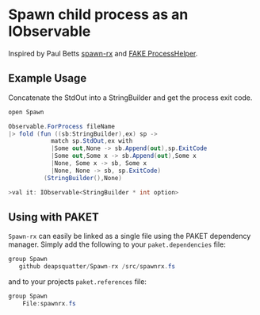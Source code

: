 # Spawn child process as an IObservable
Inspired by Paul Betts [spawn-rx](https://github.com/paulcbetts/spawn-rx) and [FAKE ProcessHelper](https://github.com/fsharp/FAKE/blob/master/src/app/FakeLib/ProcessHelper.fs).
## Example Usage
Concatenate the StdOut into a StringBuilder and get the process exit code.
```csharp
open Spawn

Observable.ForProcess fileName
|> fold (fun ((sb:StringBuilder),ex) sp ->
            match sp.StdOut,ex with
            |Some out,None -> sb.Append(out),sp.ExitCode
            |Some out,Some x -> sb.Append(out),Some x
            |None, Some x -> sb, Some x
            |None, None -> sb, sp.ExitCode)
          (StringBuilder(),None)

>val it: IObservable<StringBuilder * int option>
```

## Using with PAKET
`Spawn-rx` can easily be linked as a single file using the PAKET dependency manager. Simply add the following to your `paket.dependencies` file:
```csharp
group Spawn
   github deapsquatter/Spawn-rx /src/spawnrx.fs
```
and to your projects `paket.references` file:
```csharp
group Spawn
    File:spawnrx.fs
```

